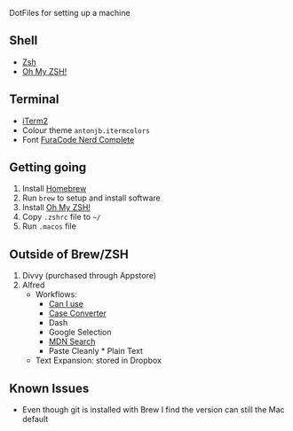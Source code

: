 DotFiles for setting up a machine

## Shell

- [Zsh](http://www.zsh.org/)
- [Oh My ZSH!](https://ohmyz.sh/)

## Terminal

- [iTerm2](https://www.iterm2.com/)
- Colour theme `antonjb.itermcolors`
- Font [FuraCode Nerd Complete](https://github.com/ryanoasis/nerd-fonts)

## Getting going

1. Install [Homebrew](https://brew.sh/)
2. Run `brew` to setup and install software
3. Install [Oh My ZSH!](https://ohmyz.sh/)
4. Copy `.zshrc` file to `~/`
5. Run `.macos` file

## Outside of Brew/ZSH

1. Divvy (purchased through Appstore)
2. Alfred
   - Workflows:
     - [Can I use](https://github.com/willfarrell/alfred-caniuse-workflow)
     - [Case Converter](http://dfay.fastmail.fm/alfred/)
     - Dash
     - Google Selection
     - [MDN Search](https://github.com/gilbarbara/alfred-workflows/tree/master/mdn-search)
     - Paste Cleanly \* Plain Text
   - Text Expansion: stored in Dropbox

## Known Issues

- Even though git is installed with Brew I find the version can still the Mac default

